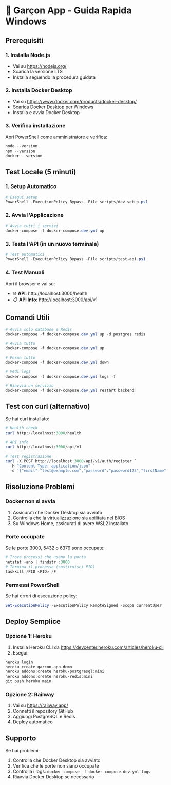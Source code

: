 # 🚀 Garçon App - Guida Rapida Windows

## Prerequisiti

### 1. Installa Node.js
- Vai su https://nodejs.org/
- Scarica la versione LTS
- Installa seguendo la procedura guidata

### 2. Installa Docker Desktop
- Vai su https://www.docker.com/products/docker-desktop/
- Scarica Docker Desktop per Windows
- Installa e avvia Docker Desktop

### 3. Verifica installazione
Apri PowerShell come amministratore e verifica:
```powershell
node --version
npm --version
docker --version
```

## Test Locale (5 minuti)

### 1. Setup Automatico
```powershell
# Esegui setup
PowerShell -ExecutionPolicy Bypass -File scripts/dev-setup.ps1
```

### 2. Avvia l'Applicazione
```powershell
# Avvia tutti i servizi
docker-compose -f docker-compose.dev.yml up
```

### 3. Testa l'API (in un nuovo terminale)
```powershell
# Test automatici
PowerShell -ExecutionPolicy Bypass -File scripts/test-api.ps1
```

### 4. Test Manuali
Apri il browser e vai su:
- 🌐 **API**: http://localhost:3000/health
- 📋 **API Info**: http://localhost:3000/api/v1

## Comandi Utili

```powershell
# Avvia solo database e Redis
docker-compose -f docker-compose.dev.yml up -d postgres redis

# Avvia tutto
docker-compose -f docker-compose.dev.yml up

# Ferma tutto
docker-compose -f docker-compose.dev.yml down

# Vedi logs
docker-compose -f docker-compose.dev.yml logs -f

# Riavvia un servizio
docker-compose -f docker-compose.dev.yml restart backend
```

## Test con curl (alternativo)

Se hai curl installato:
```powershell
# Health check
curl http://localhost:3000/health

# API info
curl http://localhost:3000/api/v1

# Test registrazione
curl -X POST http://localhost:3000/api/v1/auth/register `
  -H "Content-Type: application/json" `
  -d '{"email":"test@example.com","password":"password123","firstName":"Test","lastName":"User"}'
```

## Risoluzione Problemi

### Docker non si avvia
1. Assicurati che Docker Desktop sia avviato
2. Controlla che la virtualizzazione sia abilitata nel BIOS
3. Su Windows Home, assicurati di avere WSL2 installato

### Porte occupate
Se le porte 3000, 5432 o 6379 sono occupate:
```powershell
# Trova processi che usano la porta
netstat -ano | findstr :3000
# Termina il processo (sostituisci PID)
taskkill /PID <PID> /F
```

### Permessi PowerShell
Se hai errori di esecuzione policy:
```powershell
Set-ExecutionPolicy -ExecutionPolicy RemoteSigned -Scope CurrentUser
```

## Deploy Semplice

### Opzione 1: Heroku
1. Installa Heroku CLI da https://devcenter.heroku.com/articles/heroku-cli
2. Esegui:
```powershell
heroku login
heroku create garcon-app-demo
heroku addons:create heroku-postgresql:mini
heroku addons:create heroku-redis:mini
git push heroku main
```

### Opzione 2: Railway
1. Vai su https://railway.app/
2. Connetti il repository GitHub
3. Aggiungi PostgreSQL e Redis
4. Deploy automatico

## Supporto

Se hai problemi:
1. Controlla che Docker Desktop sia avviato
2. Verifica che le porte non siano occupate
3. Controlla i logs: `docker-compose -f docker-compose.dev.yml logs`
4. Riavvia Docker Desktop se necessario